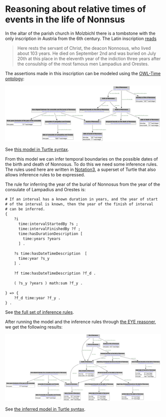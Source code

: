 # Reasoning about relative times of events in the life of Nonnsus

In the altar of the parish church in Molzbichl there is a tombstone with the only inscription in Austria from the 6th century. The Latin inscription [reads](https://de.wikipedia.org/wiki/Nonnosus)

> Here rests the servant of Christ, the deacon Nonnosus, who lived about 103 years. He died on September 2nd and was buried on July 20th at this place in the eleventh year of the indiction three years after the consulship of the most famous men Lampadius and Orestes.

The assertions made in this inscription can be modeled using the [OWL-Time ontology](https://www.w3.org/TR/owl-time/):

![OWL-Time model of assertions made in the inscription on the tombstone of Nonnosus](nonnosus.png)

See [this model in Turtle syntax](nonnosus.ttl).

From this model we can infer temporal boundaries on the possible dates of the birth and death of Nonnosus. To do this we need some inference rules. The rules used here are written in [Notation3](https://n3.restdesc.org/n3/), a superset of Turtle that also allows inference rules to be expressed.

The rule for inferring the year of the burial of Nonnosus from the year of the consulate of Lampadius and Orestes is:

```ttl
# If an interval has a known duration in years, and the year of start
# of the interval is known, then the year of the finish of interval
# can be inferred.
{
    ?i
      time:intervalStartedBy ?s ;
      time:intervalFinishedBy ?f ;
      time:hasDurationDescription [
        time:years ?years
      ] .

    ?s time:hasDateTimeDescription  [
      time:year ?s_y
    ] .

    ?f time:hasDateTimeDescription ?f_d .

    ( ?s_y ?years ) math:sum ?f_y .

} => {
    ?f_d time:year ?f_y .
} .
```

See [the full set of inference rules](rules.n3).

After running the model and the inference rules through [the EYE reasoner](https://josd.github.io/eye/), we get the following results:

![Inferred temporal boundaries on the possible dates of the birth and death of Nonnosus](inferred.png)

See [the inferred model in Turtle syntax](inferred.ttl).

